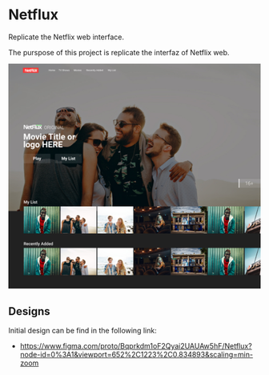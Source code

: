 # Netflux
Replicate the Netflix web interface.

The purspose of this project is replicate the interfaz of Netflix web.

![alt text](screenshot.jpg)

## Designs
Initial design can be find in the following link:
- https://www.figma.com/proto/Bqprkdm1oF2Qyai2UAUAw5hF/Netflux?node-id=0%3A1&viewport=652%2C1223%2C0.834893&scaling=min-zoom

